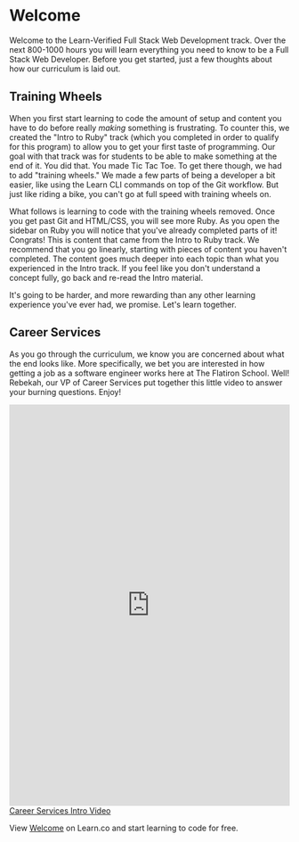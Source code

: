 # Welcome

Welcome to the Learn-Verified Full Stack Web Development track. Over the next 800-1000 hours you will learn everything you need to know to be a Full Stack Web Developer. Before you get started, just a few thoughts about how our curriculum is laid out.

## Training Wheels

When you first start learning to code the amount of setup and content you have to do before really *making* something is frustrating. To counter this, we created the "Intro to Ruby" track (which you completed in order to qualify for this program) to allow you to get your first taste of programming. Our goal with that track was for students to be able to make something at the end of it. You did that. You made Tic Tac Toe. To get there though, we had to add "training wheels." We made a few parts of being a developer a bit easier, like using the Learn CLI commands on top of the Git workflow. But just like riding a bike, you can't go at full speed with training wheels on.

What follows is learning to code with the training wheels removed. Once you get past Git and HTML/CSS, you will see more Ruby. As you open the sidebar on Ruby you will notice that you've already completed parts of it! Congrats! This is content that came from the Intro to Ruby track. We recommend that you go linearly, starting with pieces of content you haven't completed. The content goes much deeper into each topic than what you experienced in the Intro track. If you feel like you don't understand a concept fully, go back and re-read the Intro material.

It's going to be harder, and more rewarding than any other learning experience you've ever had, we promise. Let's learn together.

## Career Services

As you go through the curriculum, we know you are concerned about what the end looks like. More specifically, we bet you are interested in how getting a job as a software engineer works here at The Flatiron School. Well! Rebekah, our VP of Career Services put together this little video to answer your burning questions. Enjoy!

<iframe width="100%" height="720" src="https://www.youtube.com/watch?v=sn5MUV_NY0k?rel=0&amp;showinfo=0" frameborder="0" allowfullscreen></iframe><a href="https://www.youtube.com/watch?v=sn5MUV_NY0k">Career Services Intro Video</a>

<p data-visibility='hidden'>View <a href='https://learn.co/lessons/welcome-to-learn-verified' title='Welcome'>Welcome</a> on Learn.co and start learning to code for free.</p>
